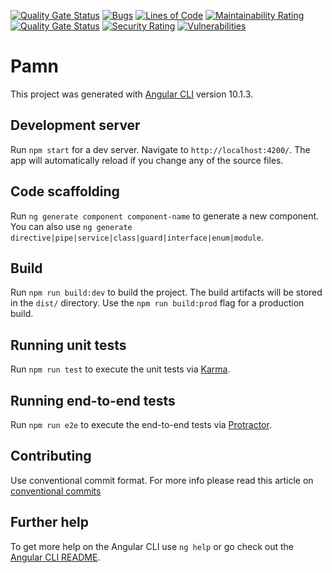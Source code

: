 [![Quality Gate Status](https://sonarqube.forge.grandlyon.com/api/project_badges/measure?project=pamn_client&metric=alert_status)](https://sonarqube.forge.grandlyon.com/dashboard?id=pamn_client)
[![Bugs](https://sonarqube.forge.grandlyon.com/api/project_badges/measure?project=pamn_client&metric=bugs)](https://sonarqube.forge.grandlyon.com/dashboard?id=pamn_client)
[![Lines of Code](https://sonarqube.forge.grandlyon.com/api/project_badges/measure?project=pamn_client&metric=ncloc)](https://sonarqube.forge.grandlyon.com/dashboard?id=pamn_client)
[![Maintainability Rating](https://sonarqube.forge.grandlyon.com/api/project_badges/measure?project=pamn_client&metric=sqale_rating)](https://sonarqube.forge.grandlyon.com/dashboard?id=pamn_client)
[![Quality Gate Status](https://sonarqube.forge.grandlyon.com/api/project_badges/measure?project=pamn_client&metric=alert_status)](https://sonarqube.forge.grandlyon.com/dashboard?id=pamn_client)
[![Security Rating](https://sonarqube.forge.grandlyon.com/api/project_badges/measure?project=pamn_client&metric=security_rating)](https://sonarqube.forge.grandlyon.com/dashboard?id=pamn_client)
[![Vulnerabilities](https://sonarqube.forge.grandlyon.com/api/project_badges/measure?project=pamn_client&metric=vulnerabilities)](https://sonarqube.forge.grandlyon.com/dashboard?id=pamn_client)



# Pamn

This project was generated with [Angular CLI](https://github.com/angular/angular-cli) version 10.1.3.

## Development server

Run `npm start` for a dev server. Navigate to `http://localhost:4200/`. The app will automatically reload if you change any of the source files.

## Code scaffolding

Run `ng generate component component-name` to generate a new component. You can also use `ng generate directive|pipe|service|class|guard|interface|enum|module`.

## Build

Run `npm run build:dev` to build the project. The build artifacts will be stored in the `dist/` directory. Use the `npm run build:prod` flag for a production build.

## Running unit tests

Run `npm run test` to execute the unit tests via [Karma](https://karma-runner.github.io).

## Running end-to-end tests

Run `npm run e2e` to execute the end-to-end tests via [Protractor](http://www.protractortest.org/).

## Contributing

Use conventional commit format. For more info please read this article on [conventional commits](https://www.conventionalcommits.org/en/v1.0.0/)

## Further help

To get more help on the Angular CLI use `ng help` or go check out the [Angular CLI README](https://github.com/angular/angular-cli/blob/master/README.md).
